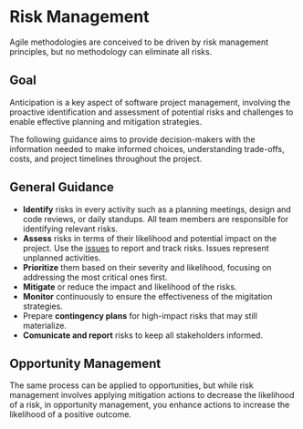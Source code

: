 # Risk Management

Agile methodologies are conceived to be driven by risk management principles, but no methodology can eliminate all risks.

## Goal

Anticipation is a key aspect of software project management, involving the proactive identification and assessment of potential risks and challenges to enable effective planning and mitigation strategies.

The following guidance aims to provide decision-makers with the information needed to make informed choices, understanding trade-offs, costs, and project timelines throughout the project.

## General Guidance

- **Identify** risks in every activity such as a planning meetings, design and code reviews, or daily standups. All team members are responsible for identifying relevant risks. 
- **Assess** risks in terms of their likelihood and potential impact on the project. Use the [issues](https://learn.microsoft.com/en-us/azure/devops/boards/backlogs/manage-issues-impediments) to report and track risks. Issues represent unplanned activities.
- **Prioritize** them based on their severity and likelihood, focusing on addressing the most critical ones first.
- **Mitigate** or reduce the impact and likelihood of the risks.
- **Monitor** continuously to ensure the effectiveness of the migitation strategies.
- Prepare **contingency plans** for high-impact risks that may still materialize.
- **Comunicate and report** risks to keep all stakeholders informed.

## Opportunity Management

The same process can be applied to opportunities, but while risk management involves applying mitigation actions to decrease the likelihood of a risk, in opportunity management, you enhance actions to increase the likelihood of a positive outcome.
